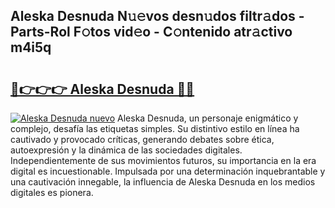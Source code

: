 ## Aleska Desnuda N𝚞𝚎vos desn𝚞dos filtr𝚊dos - Parts-Rol F𝚘tos vid𝚎o - C𝚘ntenido atr𝚊ctivo m4i5q

# <h2><a href="http://mb8xiek.tromn.icu/?c=Aleska+Desnuda">🔗👉👉👉 Aleska Desnuda 🔗🔗</a></h2>

[![Aleska Desnuda nuevo](https://i.imgur.com/pEAQMta.gif)](http://mb8xiek.tromn.icu/?c=Aleska+Desnuda)
Aleska Desnuda, un personaje enigmático y complejo, desafía las etiquetas simples. Su distintivo estilo en línea ha cautivado y provocado críticas, generando debates sobre ética, autoexpresión y la dinámica de las sociedades digitales. Independientemente de sus movimientos futuros, su importancia en la era digital es incuestionable. Impulsada por una determinación inquebrantable y una cautivación innegable, la influencia de Aleska Desnuda en los medios digitales es pionera.
